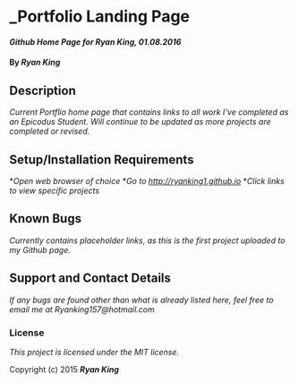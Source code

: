 

# _Portfolio Landing Page

#### _Github Home Page for Ryan King, 01.08.2016_

#### By _**Ryan King**_

## Description

_Current Portflio home page that contains links to all work I've completed as an Epicodus Student. Will continue to be updated as more projects are completed or revised._

## Setup/Installation Requirements

*_Open web browser of choice_
*_Go to http://ryanking1.github.io_
*_Click links to view specific projects_


## Known Bugs
_Currently contains placeholder links, as this is the first project uploaded to my Github page._

## Support and Contact Details

_If any bugs are found other than what is already listed here, feel free to email me at Ryanking157@hotmail.com_

### License

*This project is licensed under the MIT license.*

Copyright (c) 2015 **_Ryan King_**